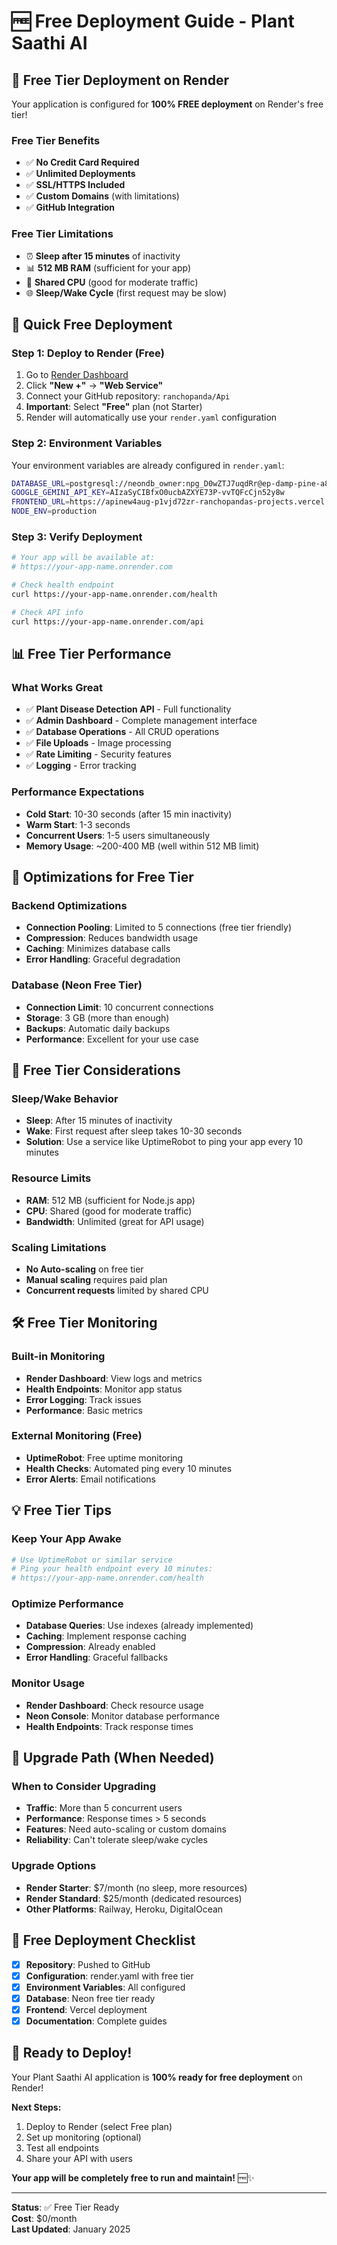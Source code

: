 # 🆓 Free Deployment Guide - Plant Saathi AI

## 🎯 Free Tier Deployment on Render

Your application is configured for **100% FREE deployment** on Render's free tier!

### **Free Tier Benefits**
- ✅ **No Credit Card Required**
- ✅ **Unlimited Deployments**
- ✅ **SSL/HTTPS Included**
- ✅ **Custom Domains** (with limitations)
- ✅ **GitHub Integration**

### **Free Tier Limitations**
- ⏰ **Sleep after 15 minutes** of inactivity
- 📊 **512 MB RAM** (sufficient for your app)
- 💾 **Shared CPU** (good for moderate traffic)
- 🌐 **Sleep/Wake Cycle** (first request may be slow)

## 🚀 Quick Free Deployment

### **Step 1: Deploy to Render (Free)**
1. Go to [Render Dashboard](https://dashboard.render.com)
2. Click **"New +"** → **"Web Service"**
3. Connect your GitHub repository: `ranchopanda/Api`
4. **Important**: Select **"Free"** plan (not Starter)
5. Render will automatically use your `render.yaml` configuration

### **Step 2: Environment Variables**
Your environment variables are already configured in `render.yaml`:
```bash
DATABASE_URL=postgresql://neondb_owner:npg_D0wZTJ7uqdRr@ep-damp-pine-a83kg2ln-pooler.eastus2.azure.neon.tech/neondb?sslmode=require&channel_binding=require
GOOGLE_GEMINI_API_KEY=AIzaSyCIBfxO0ucbAZXYE73P-vvTQFcCjn52y8w
FRONTEND_URL=https://apinew4aug-p1vjd72zr-ranchopandas-projects.vercel.app/
NODE_ENV=production
```

### **Step 3: Verify Deployment**
```bash
# Your app will be available at:
# https://your-app-name.onrender.com

# Check health endpoint
curl https://your-app-name.onrender.com/health

# Check API info
curl https://your-app-name.onrender.com/api
```

## 📊 Free Tier Performance

### **What Works Great**
- ✅ **Plant Disease Detection API** - Full functionality
- ✅ **Admin Dashboard** - Complete management interface
- ✅ **Database Operations** - All CRUD operations
- ✅ **File Uploads** - Image processing
- ✅ **Rate Limiting** - Security features
- ✅ **Logging** - Error tracking

### **Performance Expectations**
- **Cold Start**: 10-30 seconds (after 15 min inactivity)
- **Warm Start**: 1-3 seconds
- **Concurrent Users**: 1-5 users simultaneously
- **Memory Usage**: ~200-400 MB (well within 512 MB limit)

## 🔧 Optimizations for Free Tier

### **Backend Optimizations**
- **Connection Pooling**: Limited to 5 connections (free tier friendly)
- **Compression**: Reduces bandwidth usage
- **Caching**: Minimizes database calls
- **Error Handling**: Graceful degradation

### **Database (Neon Free Tier)**
- **Connection Limit**: 10 concurrent connections
- **Storage**: 3 GB (more than enough)
- **Backups**: Automatic daily backups
- **Performance**: Excellent for your use case

## 🚨 Free Tier Considerations

### **Sleep/Wake Behavior**
- **Sleep**: After 15 minutes of inactivity
- **Wake**: First request after sleep takes 10-30 seconds
- **Solution**: Use a service like UptimeRobot to ping your app every 10 minutes

### **Resource Limits**
- **RAM**: 512 MB (sufficient for Node.js app)
- **CPU**: Shared (good for moderate traffic)
- **Bandwidth**: Unlimited (great for API usage)

### **Scaling Limitations**
- **No Auto-scaling** on free tier
- **Manual scaling** requires paid plan
- **Concurrent requests** limited by shared CPU

## 🛠️ Free Tier Monitoring

### **Built-in Monitoring**
- **Render Dashboard**: View logs and metrics
- **Health Endpoints**: Monitor app status
- **Error Logging**: Track issues
- **Performance**: Basic metrics

### **External Monitoring (Free)**
- **UptimeRobot**: Free uptime monitoring
- **Health Checks**: Automated ping every 10 minutes
- **Error Alerts**: Email notifications

## 💡 Free Tier Tips

### **Keep Your App Awake**
```bash
# Use UptimeRobot or similar service
# Ping your health endpoint every 10 minutes:
# https://your-app-name.onrender.com/health
```

### **Optimize Performance**
- **Database Queries**: Use indexes (already implemented)
- **Caching**: Implement response caching
- **Compression**: Already enabled
- **Error Handling**: Graceful fallbacks

### **Monitor Usage**
- **Render Dashboard**: Check resource usage
- **Neon Console**: Monitor database performance
- **Health Endpoints**: Track response times

## 🔄 Upgrade Path (When Needed)

### **When to Consider Upgrading**
- **Traffic**: More than 5 concurrent users
- **Performance**: Response times > 5 seconds
- **Features**: Need auto-scaling or custom domains
- **Reliability**: Can't tolerate sleep/wake cycles

### **Upgrade Options**
- **Render Starter**: $7/month (no sleep, more resources)
- **Render Standard**: $25/month (dedicated resources)
- **Other Platforms**: Railway, Heroku, DigitalOcean

## 🎉 Free Deployment Checklist

- [x] **Repository**: Pushed to GitHub
- [x] **Configuration**: render.yaml with free tier
- [x] **Environment Variables**: All configured
- [x] **Database**: Neon free tier ready
- [x] **Frontend**: Vercel deployment
- [x] **Documentation**: Complete guides

## 🚀 Ready to Deploy!

Your Plant Saathi AI application is **100% ready for free deployment** on Render!

**Next Steps:**
1. Deploy to Render (select Free plan)
2. Set up monitoring (optional)
3. Test all endpoints
4. Share your API with users

**Your app will be completely free to run and maintain!** 🆓✨

---

**Status**: ✅ Free Tier Ready  
**Cost**: $0/month  
**Last Updated**: January 2025 
